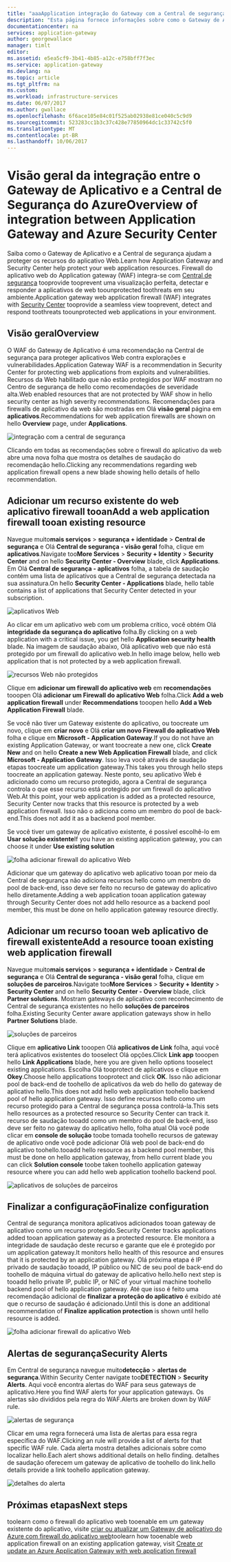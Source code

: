 ```yaml
---
title: "aaaApplication integração do Gateway com a Central de segurança do Azure | Microsoft Docs"
description: "Esta página fornece informações sobre como o Gateway de Aplicativo se integra à Central de segurança do Azure."
documentationcenter: na
services: application-gateway
author: georgewallace
manager: timlt
editor: 
ms.assetid: e5ea5cf9-3b41-4b85-a12c-e758bff7f3ec
ms.service: application-gateway
ms.devlang: na
ms.topic: article
ms.tgt_pltfrm: na
ms.custom: 
ms.workload: infrastructure-services
ms.date: 06/07/2017
ms.author: gwallace
ms.openlocfilehash: 6f6ace105e84c01f525ab02938e81ce040c5c9d9
ms.sourcegitcommit: 523283cc1b3c37c428e77850964dc1c33742c5f0
ms.translationtype: MT
ms.contentlocale: pt-BR
ms.lasthandoff: 10/06/2017
---
```

# <a name="overview-of-integration-between-application-gateway-and-azure-security-center"></a><span data-ttu-id="bc224-103">Visão geral da integração entre o Gateway de Aplicativo e a Central de Segurança do Azure</span><span class="sxs-lookup"><span data-stu-id="bc224-103">Overview of integration between Application Gateway and Azure Security Center</span></span>

<span data-ttu-id="bc224-104">Saiba como o Gateway de Aplicativo e a Central de segurança ajudam a proteger os recursos do aplicativo Web.</span><span class="sxs-lookup"><span data-stu-id="bc224-104">Learn how Application Gateway and Security Center help protect your web application resources.</span></span> <span data-ttu-id="bc224-105">Firewall do aplicativo web do Application gateway (WAF) integra-se com [Central de segurança](../security-center/security-center-intro.md) tooprovide tooprevent uma visualização perfeita, detectar e responder a aplicativos de web toounprotected toothreats em seu ambiente.</span><span class="sxs-lookup"><span data-stu-id="bc224-105">Application gateway web application firewall (WAF) integrates with [Security Center](../security-center/security-center-intro.md) tooprovide a seamless view tooprevent, detect and respond toothreats toounprotected web applications in your environment.</span></span>

## <a name="overview"></a><span data-ttu-id="bc224-106">Visão geral</span><span class="sxs-lookup"><span data-stu-id="bc224-106">Overview</span></span>

<span data-ttu-id="bc224-107">O WAF do Gateway de Aplicativo é uma recomendação na Central de segurança para proteger aplicativos Web contra explorações e vulnerabilidades.</span><span class="sxs-lookup"><span data-stu-id="bc224-107">Application Gateway WAF is a recommendation in Security Center for protecting web applications from exploits and vulnerabilities.</span></span> <span data-ttu-id="bc224-108">Recursos da Web habilitado que não estão protegidos por WAF mostram no Centro de segurança de hello como recomendações de severidade alta.</span><span class="sxs-lookup"><span data-stu-id="bc224-108">Web enabled resources that are not protected by WAF show in hello security center as high severity recommendations.</span></span> <span data-ttu-id="bc224-109">Recomendações para firewalls de aplicativo da web são mostradas em Olá **visão geral** página em **aplicativos**.</span><span class="sxs-lookup"><span data-stu-id="bc224-109">Recommendations for web application firewalls are shown on hello **Overview** page, under **Applications**.</span></span>

![integração com a central de segurança][1]

<span data-ttu-id="bc224-111">Clicando em todas as recomendações sobre o firewall do aplicativo da web abre uma nova folha que mostra os detalhes de saudação do recomendação hello.</span><span class="sxs-lookup"><span data-stu-id="bc224-111">Clicking any recommendations regarding web application firewall opens a new blade showing hello details of hello recommendation.</span></span>

## <a name="add-a-web-application-firewall-tooan-existing-resource"></a><span data-ttu-id="bc224-112">Adicionar um recurso existente do web aplicativo firewall tooan</span><span class="sxs-lookup"><span data-stu-id="bc224-112">Add a web application firewall tooan existing resource</span></span>

<span data-ttu-id="bc224-113">Navegue muito**mais serviços** > **segurança + identidade** > **Central de segurança** e Olá **Central de segurança - visão geral**  folha, clique em **aplicativos**.</span><span class="sxs-lookup"><span data-stu-id="bc224-113">Navigate too**More Services** > **Security + Identity** > **Security Center** and on hello **Security Center - Overview** blade, click **Applications**.</span></span> <span data-ttu-id="bc224-114">Em Olá **Central de segurança - aplicativos** folha, a tabela de saudação contém uma lista de aplicativos que a Central de segurança detectada na sua assinatura.</span><span class="sxs-lookup"><span data-stu-id="bc224-114">On hello **Security Center - Applications** blade, hello table contains a list of applications that Security Center detected in your subscription.</span></span>

![aplicativos Web][3]

<span data-ttu-id="bc224-116">Ao clicar em um aplicativo web com um problema crítico, você obtém Olá **integridade da segurança do aplicativo** folha.</span><span class="sxs-lookup"><span data-stu-id="bc224-116">By clicking on a web application with a critical issue, you get hello **Application security health** blade.</span></span> <span data-ttu-id="bc224-117">Na imagem de saudação abaixo, Olá aplicativo web que não está protegido por um firewall do aplicativo web.</span><span class="sxs-lookup"><span data-stu-id="bc224-117">In hello image below, hello web application that is not protected by a web application firewall.</span></span> 

![recursos Web não protegidos][2]

<span data-ttu-id="bc224-119">Clique em **adicionar um firewall do aplicativo web** em **recomendações** tooopen Olá **adicionar um Firewall do aplicativo Web** folha.</span><span class="sxs-lookup"><span data-stu-id="bc224-119">Click **Add a web application firewall** under **Recommendations** tooopen hello **Add a Web Application Firewall** blade.</span></span>

<span data-ttu-id="bc224-120">Se você não tiver um Gateway existente do aplicativo, ou toocreate um novo, clique em **criar novo** e Olá **criar um novo Firewall do aplicativo Web** folha e clique em **Microsoft - Application Gateway**.</span><span class="sxs-lookup"><span data-stu-id="bc224-120">If you do not have an existing Application Gateway, or want toocreate a new one, click **Create New** and on hello **Create a new Web Application Firewall** blade, and click **Microsoft - Application Gateway**.</span></span> <span data-ttu-id="bc224-121">Isso leva você através de saudação etapas toocreate um application gateway.</span><span class="sxs-lookup"><span data-stu-id="bc224-121">This takes you through hello steps toocreate an application gateway.</span></span> <span data-ttu-id="bc224-122">Neste ponto, seu aplicativo Web é adicionado como um recurso protegido, agora a Central de segurança controla o que esse recurso está protegido por um firewall do aplicativo Web.</span><span class="sxs-lookup"><span data-stu-id="bc224-122">At this point, your web application is added as a protected resource, Security Center now tracks that this resource is protected by a web application firewall.</span></span> <span data-ttu-id="bc224-123">Isso não o adiciona como um membro do pool de back-end.</span><span class="sxs-lookup"><span data-stu-id="bc224-123">This does not add it as a backend pool member.</span></span>

<span data-ttu-id="bc224-124">Se você tiver um gateway de aplicativo existente, é possível escolhê-lo em **Usar solução existente**</span><span class="sxs-lookup"><span data-stu-id="bc224-124">If you have an existing application gateway, you can choose it under **Use existing solution**</span></span>

![folha adicionar firewall do aplicativo Web][4]

<span data-ttu-id="bc224-126">Adicionar que um gateway do aplicativo web aplicativo tooan por meio da Central de segurança não adiciona recursos hello como um membro do pool de back-end, isso deve ser feito no recurso de gateway do aplicativo hello diretamente.</span><span class="sxs-lookup"><span data-stu-id="bc224-126">Adding a web application tooan application gateway through Security Center does not add hello resource as a backend pool member, this must be done on hello application gateway resource directly.</span></span>

## <a name="add-a-resource-tooan-existing-web-application-firewall"></a><span data-ttu-id="bc224-127">Adicionar um recurso tooan web aplicativo de firewall existente</span><span class="sxs-lookup"><span data-stu-id="bc224-127">Add a resource tooan existing web application firewall</span></span>

<span data-ttu-id="bc224-128">Navegue muito**mais serviços** > **segurança + identidade** > **Central de segurança** e Olá **Central de segurança - visão geral**  folha, clique em **soluções de parceiros**.</span><span class="sxs-lookup"><span data-stu-id="bc224-128">Navigate too**More Services** > **Security + Identity** > **Security Center** and on hello **Security Center - Overview** blade, click **Partner solutions**.</span></span> <span data-ttu-id="bc224-129">Mostram gateways de aplicativo com reconhecimento de Central de segurança existentes no hello **soluções de parceiros** folha.</span><span class="sxs-lookup"><span data-stu-id="bc224-129">Existing Security Center aware application gateways show in hello **Partner Solutions** blade.</span></span>

![soluções de parceiros][7]

<span data-ttu-id="bc224-131">Clique em **aplicativo Link** tooopen Olá **aplicativos de Link** folha, aqui você terá aplicativos existentes do tooselect Olá opções.</span><span class="sxs-lookup"><span data-stu-id="bc224-131">Click **Link app** tooopen hello **Link Applications** blade, here you are given hello options tooselect existing applications.</span></span> <span data-ttu-id="bc224-132">Escolha Olá tooprotect de aplicativos e clique em **Okey**.</span><span class="sxs-lookup"><span data-stu-id="bc224-132">Choose hello applications tooprotect and click **OK**.</span></span> <span data-ttu-id="bc224-133">Isso não adicionar pool de back-end de toohello de aplicativos da web do hello do gateway de aplicativo hello.</span><span class="sxs-lookup"><span data-stu-id="bc224-133">This does not add hello web application toohello backend pool of hello application gateway.</span></span> <span data-ttu-id="bc224-134">Isso define recursos hello como um recurso protegido para a Central de segurança possa controlá-la.</span><span class="sxs-lookup"><span data-stu-id="bc224-134">This sets hello resources as a protected resource so Security Center can track it.</span></span> <span data-ttu-id="bc224-135">recurso de saudação tooadd como um membro do pool de back-end, isso deve ser feito no gateway do aplicativo hello, folha atual Olá você pode clicar em **console de solução** toobe tomada toohello recursos de gateway de aplicativo onde você pode adicionar Olá web pool de back-end do aplicativo toohello.</span><span class="sxs-lookup"><span data-stu-id="bc224-135">tooadd hello resource as a backend pool member, this must be done on hello application gateway, from hello current blade you can click **Solution console** toobe taken toohello application gateway resource where you can add hello web application toohello backend pool.</span></span>

![aplicativos de soluções de parceiros][6]

## <a name="finalize-configuration"></a><span data-ttu-id="bc224-137">Finalizar a configuração</span><span class="sxs-lookup"><span data-stu-id="bc224-137">Finalize configuration</span></span>

<span data-ttu-id="bc224-138">Central de segurança monitora aplicativos adicionados tooan gateway de aplicativo como um recurso protegido.</span><span class="sxs-lookup"><span data-stu-id="bc224-138">Security Center tracks applications added tooan application gateway as a protected resource.</span></span>  <span data-ttu-id="bc224-139">Ele monitora a integridade de saudação deste recurso e garante que ele é protegido por um application gateway.</span><span class="sxs-lookup"><span data-stu-id="bc224-139">It monitors hello health of this resource and ensures that it is protected by an application gateway.</span></span> <span data-ttu-id="bc224-140">Olá próxima etapa é IP privado de saudação tooadd, IP público ou NIC de seu pool de back-end do toohello de máquina virtual do gateway de aplicativo hello.</span><span class="sxs-lookup"><span data-stu-id="bc224-140">hello next step is tooadd hello private IP, public IP, or NIC of your virtual machine toohello backend pool of hello application gateway.</span></span> <span data-ttu-id="bc224-141">Até que isso é feito uma recomendação adicional de **finalizar a proteção do aplicativo** é exibido até que o recurso de saudação é adicionado.</span><span class="sxs-lookup"><span data-stu-id="bc224-141">Until this is done an additional recommendation of **Finalize application protection** is shown until hello resource is added.</span></span>

![folha adicionar firewall do aplicativo Web][5]

## <a name="security-alerts"></a><span data-ttu-id="bc224-143">Alertas de segurança</span><span class="sxs-lookup"><span data-stu-id="bc224-143">Security Alerts</span></span>

<span data-ttu-id="bc224-144">Em Central de segurança navegue muito**detecção** > **alertas de segurança**.</span><span class="sxs-lookup"><span data-stu-id="bc224-144">Within Security Center navigate too**DETECTION** > **Security Alerts**.</span></span>  <span data-ttu-id="bc224-145">Aqui você encontra alertas do WAF para seus gateways de aplicativo.</span><span class="sxs-lookup"><span data-stu-id="bc224-145">Here you find WAF alerts for your application gateways.</span></span> <span data-ttu-id="bc224-146">Os alertas são divididos pela regra do WAF.</span><span class="sxs-lookup"><span data-stu-id="bc224-146">Alerts are broken down by WAF rule.</span></span>

![alertas de segurança][8]

<span data-ttu-id="bc224-148">Clicar em uma regra fornecerá uma lista de alertas para essa regra específica do WAF.</span><span class="sxs-lookup"><span data-stu-id="bc224-148">Clicking an rule will provide a list of alerts for that specific WAF rule.</span></span> <span data-ttu-id="bc224-149">Cada alerta mostra detalhes adicionais sobre como localizar hello.</span><span class="sxs-lookup"><span data-stu-id="bc224-149">Each alert shows additional details on hello finding.</span></span> <span data-ttu-id="bc224-150">detalhes de saudação oferecem um gateway de aplicativo de toohello do link.</span><span class="sxs-lookup"><span data-stu-id="bc224-150">hello details provide a link toohello application gateway.</span></span>
 
![detalhes do alerta][9]

## <a name="next-steps"></a><span data-ttu-id="bc224-152">Próximas etapas</span><span class="sxs-lookup"><span data-stu-id="bc224-152">Next steps</span></span>

<span data-ttu-id="bc224-153">toolearn como o firewall do aplicativo web tooenable em um gateway existente do aplicativo, visite [criar ou atualizar um Gateway de aplicativo do Azure com firewall do aplicativo web](application-gateway-web-application-firewall-portal.md#add-web-application-firewall-to-an-existing-application-gateway)</span><span class="sxs-lookup"><span data-stu-id="bc224-153">toolearn how tooenable web application firewall on an existing application gateway, visit [Create or update an Azure Application Gateway with web application firewall](application-gateway-web-application-firewall-portal.md#add-web-application-firewall-to-an-existing-application-gateway)</span></span>

[1]: ./media/application-gateway-integration-security-center/figure1.png
[2]: ./media/application-gateway-integration-security-center/figure2.png
[3]: ./media/application-gateway-integration-security-center/figure3.png
[4]: ./media/application-gateway-integration-security-center/figure4.png
[5]: ./media/application-gateway-integration-security-center/figure5.png
[6]: ./media/application-gateway-integration-security-center/figure6.png
[7]: ./media/application-gateway-integration-security-center/figure7.png
[8]: ./media/application-gateway-integration-security-center/securitycenter.png
[9]: ./media/application-gateway-integration-security-center/figure9.png